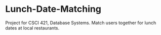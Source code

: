 # Lunch-Date-Matching
Project for CSCI 421, Database Systems. Match users together for lunch dates at local restaurants.

